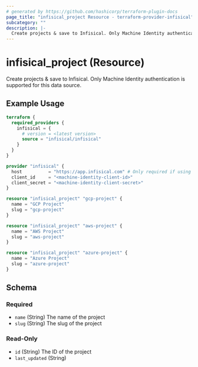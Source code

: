 ```yaml
---
# generated by https://github.com/hashicorp/terraform-plugin-docs
page_title: "infisical_project Resource - terraform-provider-infisical"
subcategory: ""
description: |-
  Create projects & save to Infisical. Only Machine Identity authentication is supported for this data source.
---
```


# infisical_project (Resource)

Create projects & save to Infisical. Only Machine Identity authentication is supported for this data source.

## Example Usage

```terraform
terraform {
  required_providers {
    infisical = {
      # version = <latest version>
      source = "infisical/infisical"
    }
  }
}

provider "infisical" {
  host          = "https://app.infisical.com" # Only required if using self hosted instance of Infisical, default is https://app.infisical.com
  client_id     = "<machine-identity-client-id>"
  client_secret = "<machine-identity-client-secret>"
}

resource "infisical_project" "gcp-project" {
  name = "GCP Project"
  slug = "gcp-project"
}

resource "infisical_project" "aws-project" {
  name = "AWS Project"
  slug = "aws-project"
}

resource "infisical_project" "azure-project" {
  name = "Azure Project"
  slug = "azure-project"
}
```

<!-- schema generated by tfplugindocs -->
## Schema

### Required

- `name` (String) The name of the project
- `slug` (String) The slug of the project

### Read-Only

- `id` (String) The ID of the project
- `last_updated` (String)

